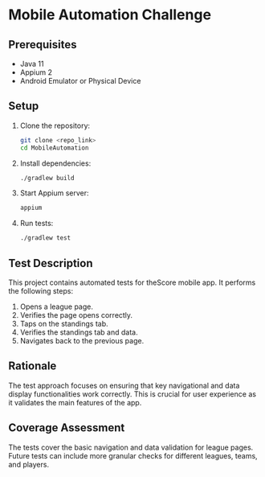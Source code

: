 # Mobile Automation Challenge

## Prerequisites
- Java 11
- Appium 2
- Android Emulator or Physical Device

## Setup
1. Clone the repository:
    ```bash
    git clone <repo_link>
    cd MobileAutomation
    ```

2. Install dependencies:
    ```bash
    ./gradlew build
    ```

3. Start Appium server:
    ```bash
    appium
    ```

4. Run tests:
    ```bash
    ./gradlew test
    ```

## Test Description
This project contains automated tests for theScore mobile app. It performs the following steps:
1. Opens a league page.
2. Verifies the page opens correctly.
3. Taps on the standings tab.
4. Verifies the standings tab and data.
5. Navigates back to the previous page.

## Rationale
The test approach focuses on ensuring that key navigational and data display functionalities work correctly. This is crucial for user experience as it validates the main features of the app.

## Coverage Assessment
The tests cover the basic navigation and data validation for league pages. Future tests can include more granular checks for different leagues, teams, and players.
